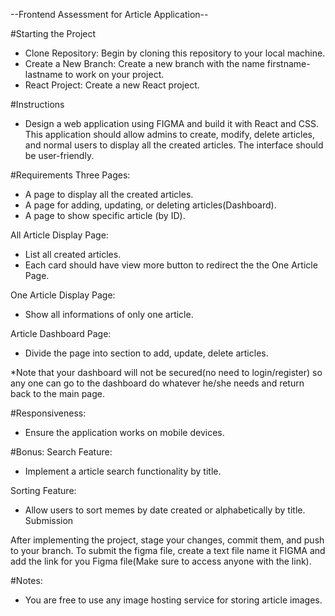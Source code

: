 --Frontend Assessment for Article Application--

#Starting the Project
- Clone Repository: Begin by cloning this repository to your local machine.
- Create a New Branch: Create a new branch with the name firstname-lastname to work on your project.
- React Project: Create a new React project.

#Instructions
- Design a web application using FIGMA and build it with React and CSS. This application should allow admins to create, modify, delete articles, and normal users to display all the created articles. The interface should be user-friendly.

#Requirements
Three Pages:
- A page to display all the created articles.
- A page for adding, updating, or deleting articles(Dashboard).
- A page to show specific article (by ID).

All Article Display Page:
- List all created articles.
- Each card should have view more button to redirect the the One Article Page.

One Article Display Page:
- Show all informations of only one article.

Article Dashboard Page:
- Divide the page into section to add, update, delete articles.

*Note that your dashboard will not be secured(no need to login/register) so any one can go to the dashboard do whatever he/she needs and return back to the main page.

#Responsiveness:
- Ensure the application works on mobile devices.

#Bonus:
Search Feature:
- Implement a article search functionality by title.

Sorting Feature:
- Allow users to sort memes by date created or alphabetically by title.
Submission

After implementing the project, stage your changes, commit them, and push to your branch.
To submit the figma file, create a text file name it FIGMA and add the link for you Figma file(Make sure to access anyone with the link).

#Notes:
- You are free to use any image hosting service for storing article images.